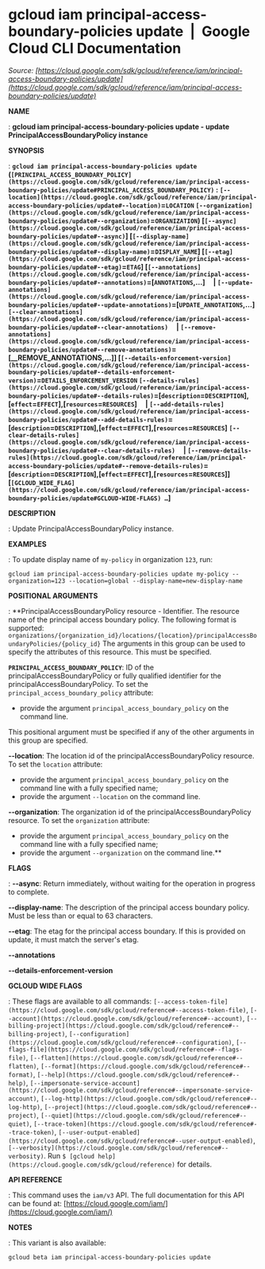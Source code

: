 # gcloud iam principal-access-boundary-policies update  |  Google Cloud CLI Documentation

*Source: [https://cloud.google.com/sdk/gcloud/reference/iam/principal-access-boundary-policies/update](https://cloud.google.com/sdk/gcloud/reference/iam/principal-access-boundary-policies/update)*

**NAME**

: **gcloud iam principal-access-boundary-policies update - update PrincipalAccessBoundaryPolicy instance**

**SYNOPSIS**

: **`gcloud iam principal-access-boundary-policies update` (`[PRINCIPAL_ACCESS_BOUNDARY_POLICY](https://cloud.google.com/sdk/gcloud/reference/iam/principal-access-boundary-policies/update#PRINCIPAL_ACCESS_BOUNDARY_POLICY)` : `[--location](https://cloud.google.com/sdk/gcloud/reference/iam/principal-access-boundary-policies/update#--location)`=`LOCATION` `[--organization](https://cloud.google.com/sdk/gcloud/reference/iam/principal-access-boundary-policies/update#--organization)`=`ORGANIZATION`) [`[--async](https://cloud.google.com/sdk/gcloud/reference/iam/principal-access-boundary-policies/update#--async)`] [`[--display-name](https://cloud.google.com/sdk/gcloud/reference/iam/principal-access-boundary-policies/update#--display-name)`=`DISPLAY_NAME`] [`[--etag](https://cloud.google.com/sdk/gcloud/reference/iam/principal-access-boundary-policies/update#--etag)`=`ETAG`] [`[--annotations](https://cloud.google.com/sdk/gcloud/reference/iam/principal-access-boundary-policies/update#--annotations)`=[`ANNOTATIONS`,…]     | `[--update-annotations](https://cloud.google.com/sdk/gcloud/reference/iam/principal-access-boundary-policies/update#--update-annotations)`=[`UPDATE_ANNOTATIONS`,…] `[--clear-annotations](https://cloud.google.com/sdk/gcloud/reference/iam/principal-access-boundary-policies/update#--clear-annotations)`     | `[--remove-annotations](https://cloud.google.com/sdk/gcloud/reference/iam/principal-access-boundary-policies/update#--remove-annotations)`=[__REMOVE_ANNOTATIONS,…]] [`[--details-enforcement-version](https://cloud.google.com/sdk/gcloud/reference/iam/principal-access-boundary-policies/update#--details-enforcement-version)`=`DETAILS_ENFORCEMENT_VERSION` `[--details-rules](https://cloud.google.com/sdk/gcloud/reference/iam/principal-access-boundary-policies/update#--details-rules)`=[`description`=`DESCRIPTION`],[`effect`=`EFFECT`],[`resources`=`RESOURCES`]     | `[--add-details-rules](https://cloud.google.com/sdk/gcloud/reference/iam/principal-access-boundary-policies/update#--add-details-rules)`=[`description`=`DESCRIPTION`],[`effect`=`EFFECT`],[`resources`=`RESOURCES`] `[--clear-details-rules](https://cloud.google.com/sdk/gcloud/reference/iam/principal-access-boundary-policies/update#--clear-details-rules)`     | `[--remove-details-rules](https://cloud.google.com/sdk/gcloud/reference/iam/principal-access-boundary-policies/update#--remove-details-rules)`=[`description`=`DESCRIPTION`],[`effect`=`EFFECT`],[`resources`=`RESOURCES`]] [`[GCLOUD_WIDE_FLAG](https://cloud.google.com/sdk/gcloud/reference/iam/principal-access-boundary-policies/update#GCLOUD-WIDE-FLAGS) …`]**

**DESCRIPTION**

: Update PrincipalAccessBoundaryPolicy instance.

**EXAMPLES**

: To update display name of `my-policy` in organization
`123`, run:

```
gcloud iam principal-access-boundary-policies update my-policy --organization=123 --location=global --display-name=new-display-name
```

**POSITIONAL ARGUMENTS**

: **PrincipalAccessBoundaryPolicy resource - Identifier. The resource name of the
principal access boundary policy.
The following format is supported:
`organizations/{organization_id}/locations/{location}/principalAccessBoundaryPolicies/{policy_id}`
The arguments in this group can be used to specify the attributes of this
resource.
This must be specified.

**`PRINCIPAL_ACCESS_BOUNDARY_POLICY`**:
ID of the principalAccessBoundaryPolicy or fully qualified identifier for the
principalAccessBoundaryPolicy.
To set the `principal_access_boundary_policy` attribute:

- provide the argument `principal_access_boundary_policy` on the
command line.

This positional argument must be specified if any of the other arguments in this
group are specified.

**--location**:
The location id of the principalAccessBoundaryPolicy resource.
To set the `location` attribute:

- provide the argument `principal_access_boundary_policy` on the
command line with a fully specified name;
- provide the argument `--location` on the command line.

**--organization**:
The organization id of the principalAccessBoundaryPolicy resource.
To set the `organization` attribute:

- provide the argument `principal_access_boundary_policy` on the
command line with a fully specified name;
- provide the argument `--organization` on the command line.**

**FLAGS**

: **--async**:
Return immediately, without waiting for the operation in progress to complete.

**--display-name**:
The description of the principal access boundary policy. Must be less than or
equal to 63 characters.

**--etag**:
The etag for the principal access boundary. If this is provided on update, it
must match the server's etag.

**--annotations**

**--details-enforcement-version**

**GCLOUD WIDE FLAGS**

: These flags are available to all commands: `[--access-token-file](https://cloud.google.com/sdk/gcloud/reference#--access-token-file)`,
`[--account](https://cloud.google.com/sdk/gcloud/reference#--account)`, `[--billing-project](https://cloud.google.com/sdk/gcloud/reference#--billing-project)`,
`[--configuration](https://cloud.google.com/sdk/gcloud/reference#--configuration)`,
`[--flags-file](https://cloud.google.com/sdk/gcloud/reference#--flags-file)`,
`[--flatten](https://cloud.google.com/sdk/gcloud/reference#--flatten)`, `[--format](https://cloud.google.com/sdk/gcloud/reference#--format)`, `[--help](https://cloud.google.com/sdk/gcloud/reference#--help)`, `[--impersonate-service-account](https://cloud.google.com/sdk/gcloud/reference#--impersonate-service-account)`,
`[--log-http](https://cloud.google.com/sdk/gcloud/reference#--log-http)`,
`[--project](https://cloud.google.com/sdk/gcloud/reference#--project)`, `[--quiet](https://cloud.google.com/sdk/gcloud/reference#--quiet)`, `[--trace-token](https://cloud.google.com/sdk/gcloud/reference#--trace-token)`, `[--user-output-enabled](https://cloud.google.com/sdk/gcloud/reference#--user-output-enabled)`,
`[--verbosity](https://cloud.google.com/sdk/gcloud/reference#--verbosity)`.
Run `$ [gcloud help](https://cloud.google.com/sdk/gcloud/reference)` for details.

**API REFERENCE**

: This command uses the `iam/v3` API. The full documentation for this
API can be found at: [https://cloud.google.com/iam/](https://cloud.google.com/iam/)

**NOTES**

: This variant is also available:

```
gcloud beta iam principal-access-boundary-policies update
```
